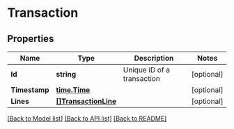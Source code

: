 # Transaction

## Properties

Name | Type | Description | Notes
------------ | ------------- | ------------- | -------------
**Id** | **string** | Unique ID of a transaction | [optional] 
**Timestamp** | [**time.Time**](time.Time.md) |  | [optional] 
**Lines** | [**[]TransactionLine**](TransactionLine.md) |  | [optional] 

[[Back to Model list]](../README.md#documentation-for-models) [[Back to API list]](../README.md#documentation-for-api-endpoints) [[Back to README]](../README.md)


